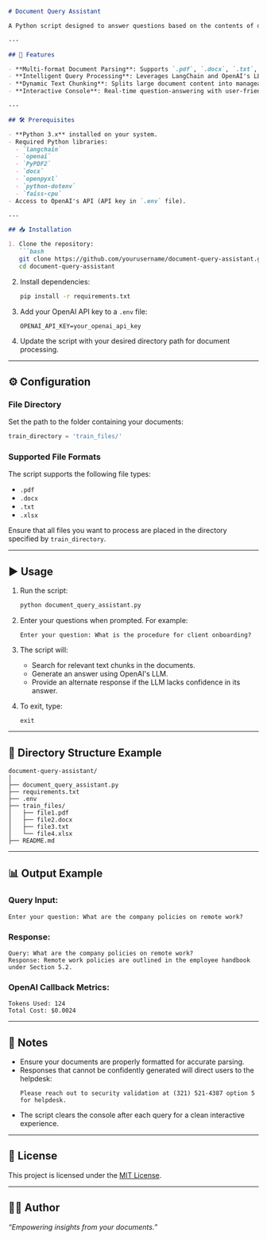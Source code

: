 ```markdown
# Document Query Assistant

A Python script designed to answer questions based on the contents of documents in a specified directory. The script uses LangChain and OpenAI embeddings for natural language processing, enabling efficient query handling and document parsing.

---

## 🚀 Features

- **Multi-format Document Parsing**: Supports `.pdf`, `.docx`, `.txt`, and `.xlsx` files.
- **Intelligent Query Processing**: Leverages LangChain and OpenAI's LLM for answering queries.
- **Dynamic Text Chunking**: Splits large document content into manageable chunks for processing.
- **Interactive Console**: Real-time question-answering with user-friendly prompts.

---

## 🛠 Prerequisites

- **Python 3.x** installed on your system.
- Required Python libraries:
  - `langchain`
  - `openai`
  - `PyPDF2`
  - `docx`
  - `openpyxl`
  - `python-dotenv`
  - `faiss-cpu`
- Access to OpenAI's API (API key in `.env` file).

---

## 📥 Installation

1. Clone the repository:
   ```bash
   git clone https://github.com/yourusername/document-query-assistant.git
   cd document-query-assistant
   ```

2. Install dependencies:
   ```bash
   pip install -r requirements.txt
   ```

3. Add your OpenAI API key to a `.env` file:
   ```env
   OPENAI_API_KEY=your_openai_api_key
   ```

4. Update the script with your desired directory path for document processing.

---

## ⚙️ Configuration

### File Directory

Set the path to the folder containing your documents:
```python
train_directory = 'train_files/'
```

### Supported File Formats

The script supports the following file types:
- `.pdf`
- `.docx`
- `.txt`
- `.xlsx`

Ensure that all files you want to process are placed in the directory specified by `train_directory`.

---

## ▶️ Usage

1. Run the script:
   ```bash
   python document_query_assistant.py
   ```

2. Enter your questions when prompted. For example:
   ```plaintext
   Enter your question: What is the procedure for client onboarding?
   ```

3. The script will:
   - Search for relevant text chunks in the documents.
   - Generate an answer using OpenAI's LLM.
   - Provide an alternate response if the LLM lacks confidence in its answer.

4. To exit, type:
   ```plaintext
   exit
   ```

---

## 📁 Directory Structure Example

```plaintext
document-query-assistant/
│
├── document_query_assistant.py
├── requirements.txt
├── .env
├── train_files/
│   ├── file1.pdf
│   ├── file2.docx
│   ├── file3.txt
│   └── file4.xlsx
├── README.md
```

---

## 📊 Output Example

### Query Input:
```plaintext
Enter your question: What are the company policies on remote work?
```

### Response:
```plaintext
Query: What are the company policies on remote work?
Response: Remote work policies are outlined in the employee handbook under Section 5.2.
```

### OpenAI Callback Metrics:
```plaintext
Tokens Used: 124
Total Cost: $0.0024
```

---

## 🔔 Notes

- Ensure your documents are properly formatted for accurate parsing.
- Responses that cannot be confidently generated will direct users to the helpdesk:
  ```plaintext
  Please reach out to security validation at (321) 521-4387 option 5 for helpdesk.
  ```
- The script clears the console after each query for a clean interactive experience.

---

## 📜 License

This project is licensed under the [MIT License](LICENSE).

---

## 🧑‍💻 Author

_“Empowering insights from your documents.”_
```
```
